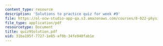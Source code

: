 ```yaml
---
content_type: resource
description: 'Solutions to practice quiz for week #9'
file: https://ol-ocw-studio-app-qa.s3.amazonaws.com/courses/8-022-physics-ii-electricity-and-magnetism-fall-2002/31ba195f77271e85af0b34fe940fab1e_quiz9Solution.pdf
file_type: application/pdf
resourcetype: Document
title: quiz9Solution.pdf
uid: 31ba195f-7727-1e85-af0b-34fe940fab1e
---
```


